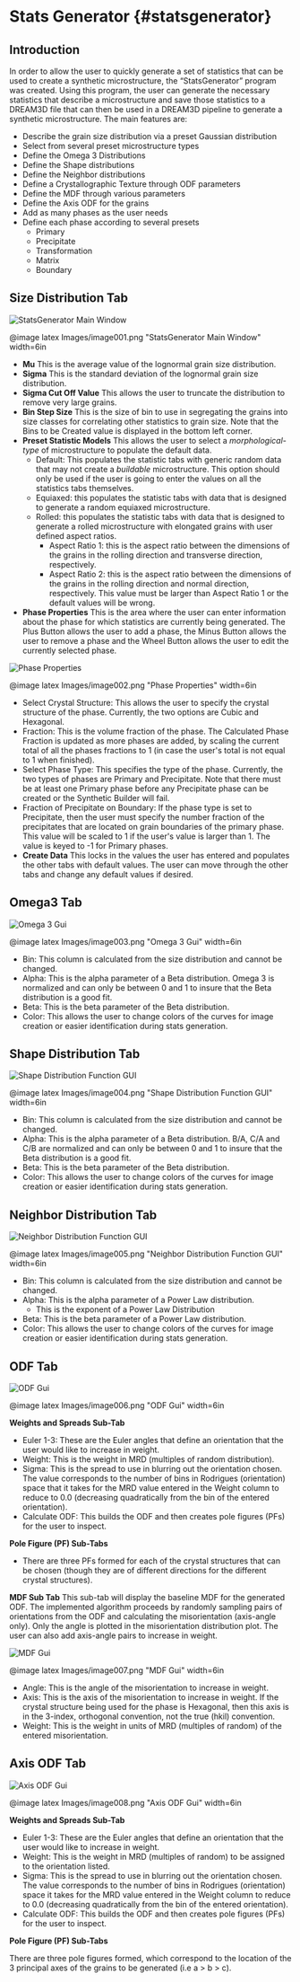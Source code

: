 Stats Generator {#statsgenerator}
========

## Introduction ##
In order to allow the user to quickly generate a set of statistics that can be used to create a synthetic microstructure, the “StatsGenerator” program was created. Using this program, the user can generate the necessary statistics that describe a microstructure and save those statistics to a DREAM3D file that can then be used in a DREAM3D pipeline to generate a synthetic microstructure.
The main features are:
+ Describe the grain size distribution via a preset Gaussian distribution
+ Select from several preset microstructure types
+ Define the Omega 3 Distributions
+ Define the Shape distributions
+ Define the Neighbor distributions
+ Define a Crystallographic Texture through ODF parameters
+ Define the MDF through various parameters
+ Define the Axis ODF for the grains
+ Add as many phases as the user needs
+ Define each phase according to several presets
    - Primary
    - Precipitate
    - Transformation
    - Matrix
    - Boundary

## Size Distribution Tab ##

![StatsGenerator Main Window](Images/image001.png)

@image latex Images/image001.png "StatsGenerator Main Window" width=6in 


  + **Mu** This is the average value of the lognormal grain size distribution.
  + **Sigma** This is the standard deviation of the lognormal grain size distribution.
  + **Sigma Cut Off Value** This allows the user to truncate the distribution to remove very large grains.
  + **Bin Step Size**  This is the size of bin to use in segregating the grains into size classes for correlating other statistics to grain size. Note that the Bins to be Created value is displayed in the bottom left corner.
  + **Preset Statistic Models** This allows the user to select a _morphological-type_ of microstructure to populate the default data.
    - Default: This populates the statistic tabs with generic random data that may not create a _buildable_ microstructure. This option should only be used if the user is going to enter the values on all the  statistics tabs themselves.
    - Equiaxed: this populates the statistic tabs with data that is  designed to generate a random equiaxed microstructure.
    - Rolled: this populates the statistic tabs with data that is designed to generate a rolled microstructure with elongated grains with user defined aspect ratios.
        - Aspect Ratio 1: this is the aspect ratio between the dimensions of the grains in the rolling direction and transverse direction, respectively.
        - Aspect Ratio 2: this is the aspect ratio between the dimensions of the grains in the rolling direction and normal direction, respectively. This value must be larger than Aspect Ratio 1 or the default values will be wrong.
  + **Phase Properties**
  This is the area where the user can enter information about the phase for
  which statistics are currently being generated. The Plus Button allows the
  user to add a phase, the Minus Button allows the user to remove a phase and
  the Wheel Button allows the user to edit the currently selected phase.
  
![Phase Properties](Images/image002.png)

@image latex Images/image002.png "Phase Properties" width=6in 

+ Select Crystal Structure: This allows the user to specify the crystal structure of the phase. Currently, the two options are Cubic and  Hexagonal.
+ Fraction: This is the volume fraction of the phase. The Calculated Phase Fraction is updated as more phases are added, by scaling the current total of all the phases fractions to 1 (in case the user's total is not equal to 1 when finished).
+ Select Phase Type: This specifies the type of the phase. Currently, the two types of phases are Primary and Precipitate. Note that there must be at least one Primary phase before any Precipitate phase can be created or the Synthetic Builder will fail.
+ Fraction of Precipitate on Boundary: If the phase type is set to  Precipitate, then the user must specify the number fraction of the precipitates that are located on grain boundaries of the primary phase. This value will be scaled to 1 if the user's value is larger than 1. The value is keyed to -1 for Primary phases.
+ **Create Data** This locks in the values the user has entered and populates the other tabs with default values. The user can move through the other tabs and change any default values if desired.


## Omega3 Tab ##

![Omega 3 Gui](Images/image003.png)

@image latex Images/image003.png "Omega 3 Gui" width=6in 

+ Bin: This column is calculated from the size distribution and cannot be changed.
+ Alpha: This is the alpha parameter of a Beta distribution. Omega 3 is normalized and can only be between 0 and 1 to insure that the Beta distribution is a good fit.
+ Beta: This is the beta parameter of the Beta distribution.
+ Color: This allows the user to change colors of the curves for
  image creation or easier identification during stats generation.
  

## Shape Distribution Tab ##

![Shape Distribution Function GUI](Images/image004.png)

@image latex Images/image004.png "Shape Distribution Function GUI" width=6in 
  
+ Bin: This column is calculated from the size distribution and cannot be changed.
+  Alpha: This is the alpha parameter of a Beta distribution. B/A, C/A and C/B are normalized and can only be between 0 and 1 to insure that the Beta distribution is a good fit.
+ Beta: This is the beta parameter of the Beta distribution.
+ Color: This allows the user to change colors of the curves for image creation or easier identification during stats generation.
  


## Neighbor Distribution Tab ##

![Neighbor Distribution Function GUI](Images/image005.png)

@image latex Images/image005.png "Neighbor Distribution Function GUI" width=6in 

+ Bin: This column is calculated from the size distribution and cannot be changed.
+ Alpha: This is the alpha parameter of a Power Law distribution.
    + This is the exponent of a Power Law Distribution
+ Beta: This is the beta parameter of a Power Law distribution.
+ Color: This allows the user to change colors of the curves for image creation or easier identification during stats generation.
  


## ODF Tab ##

![ODF Gui](Images/image006.png)

@image latex Images/image006.png "ODF Gui" width=6in 

**Weights and Spreads Sub-Tab**

- Euler 1-3: These are the Euler angles that define an orientation that the user would like to increase in weight.
- Weight: This is the weight in MRD (multiples of random distribution).
- Sigma: This is the spread to use in blurring out the orientation chosen. The value corresponds to the number of bins in Rodrigues (orientation) space that it takes for the MRD value entered in the Weight column to reduce to 0.0 (decreasing quadratically from the bin of the entered orientation).
- Calculate ODF: This builds the ODF and then creates pole figures (PFs) for the user to inspect.
      
    
**Pole Figure (PF) Sub-Tabs**

- There are three PFs formed for each of the crystal structures that can be chosen (though they are of different directions for the different crystal structures).
      
    
**MDF Sub Tab** This sub-tab will display the baseline MDF for the generated ODF.  The  implemented algorithm proceeds by randomly sampling pairs of orientations from  the ODF and calculating the misorientation (axis-angle only). Only the angle is plotted in the misorientation distribution plot.  The user can also add axis-angle pairs to increase in weight.

![MDF Gui](Images/image007.png)

@image latex Images/image007.png "MDF Gui" width=6in 
  
- Angle: This is the angle of the misorientation to increase in weight.
- Axis: This is the axis of the misorientation to increase in weight.  If the crystal structure being used for the phase is Hexagonal, then this axis is in the 3-index, orthogonal convention, not the true (hkil) convention.
- Weight: This is the weight in units of MRD (multiples of random) of the entered misorientation.
    
    
 


## Axis ODF Tab ##

![Axis ODF Gui](Images/image008.png)
  
@image latex Images/image008.png "Axis ODF Gui" width=6in 

**Weights and Spreads Sub-Tab**
      
- Euler 1-3: These are the Euler angles that define an orientation that the user would like to increase in weight.
- Weight: This is the weight in MRD (multiples of random) to be assigned to the orientation listed.
- Sigma: This is the spread to use in blurring out the orientation chosen. The value corresponds to the number of bins in Rodrigues (orientation) space it takes for the MRD value entered in the Weight column to reduce to 0.0 (decreasing quadratically from the bin of the entered orientation).
- Calculate ODF: This builds the ODF and then creates pole figures (PFs) for the user to inspect.
      
    
**Pole Figure (PF) Sub-Tabs**
      
There are three pole figures formed, which correspond to the location of the 3 principal axes of the grains to be generated (i.e a > b > c).
